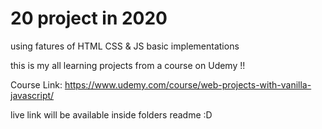 # 20 project in 2020

using fatures of HTML CSS & JS
basic implementations

this is my all learning projects from a course on Udemy !!

Course Link: https://www.udemy.com/course/web-projects-with-vanilla-javascript/

live link will be available inside folders readme :D
